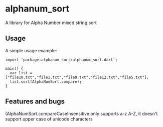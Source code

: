 # alphanum_sort

A library for Alpha Number mixed string sort

## Usage

A simple usage example:

    import 'package:alphanum_sort/alphanum_sort.dart';

    main() {
      var list = ["file10.txt","file1.txt","file9.txt","file12.txt","file5.txt"];
      list.sort(AlphaNumSort.compare);
    }

## Features and bugs

(AlphaNumSort.compareCaseInsensitive only supports a-z A-Z, it doesn't support upper case of unicode characters

